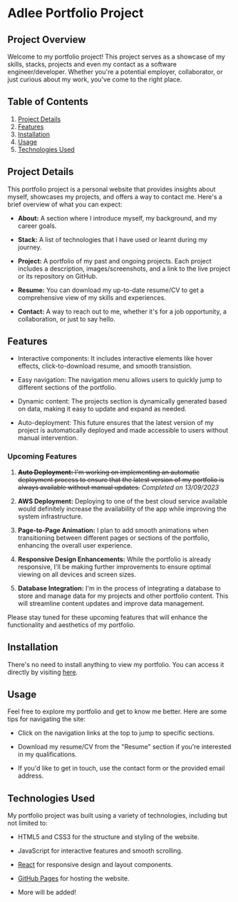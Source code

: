 # Adlee Portfolio Project

## Project Overview

Welcome to my portfolio project! This project serves as a showcase of my skills, stacks, projects and even my contact as a software engineer/developer. Whether you're a potential employer, collaborator, or just curious about my work, you've come to the right place.

## Table of Contents

1. [Project Details](#project-details)
2. [Features](#features)
3. [Installation](#installation)
4. [Usage](#usage)
5. [Technologies Used](#technologies-used)

## Project Details

This portfolio project is a personal website that provides insights about myself, showcases my projects, and offers a way to contact me. Here's a brief overview of what you can expect:

- **About:** A section where I introduce myself, my background, and my career goals.

- **Stack:** A list of technologies that I have used or learnt during my journey.

- **Project:** A portfolio of my past and ongoing projects. Each project includes a description, images/screenshots, and a link to the live project or its repository on GitHub.

- **Resume:** You can download my up-to-date resume/CV to get a comprehensive view of my skills and experiences.

- **Contact:** A way to reach out to me, whether it's for a job opportunity, a collaboration, or just to say hello.

## Features

- Interactive components: It includes interactive elements like hover effects, click-to-download resume, and smooth transistion.

- Easy navigation: The navigation menu allows users to quickly jump to different sections of the portfolio.

- Dynamic content: The projects section is dynamically generated based on data, making it easy to update and expand as needed.

- Auto-deployment: This future ensures that the latest version of my project is automatically deployed and made accessible to users without manual intervention.

### Upcoming Features

1. ~~**Auto Deployment:** I'm working on implementing an automatic deployment process to ensure that the latest version of my portfolio is always available without manual updates.~~ _Completed on 13/09/2023_

2. **AWS Deployment:** Deploying to one of the best cloud service available would definitely increase the availability of the app while improving the system infrastructure.

3. **Page-to-Page Animation:** I plan to add smooth animations when transitioning between different pages or sections of the portfolio, enhancing the overall user experience.

4. **Responsive Design Enhancements:** While the portfolio is already responsive, I'll be making further improvements to ensure optimal viewing on all devices and screen sizes.

5. **Database Integration:** I'm in the process of integrating a database to store and manage data for my projects and other portfolio content. This will streamline content updates and improve data management.

Please stay tuned for these upcoming features that will enhance the functionality and aesthetics of my portfolio.

## Installation

There's no need to install anything to view my portfolio. You can access it directly by visiting [here](https://adleeafif.app).

## Usage

Feel free to explore my portfolio and get to know me better. Here are some tips for navigating the site:

- Click on the navigation links at the top to jump to specific sections.

- Download my resume/CV from the "Resume" section if you're interested in my qualifications.

- If you'd like to get in touch, use the contact form or the provided email address.

## Technologies Used

My portfolio project was built using a variety of technologies, including but not limited to:

- HTML5 and CSS3 for the structure and styling of the website.

- JavaScript for interactive features and smooth scrolling.

- [React](https://getbootstrap.com/) for responsive design and layout components.

- [GitHub Pages](https://pages.github.com/) for hosting the website.

- More will be added!
